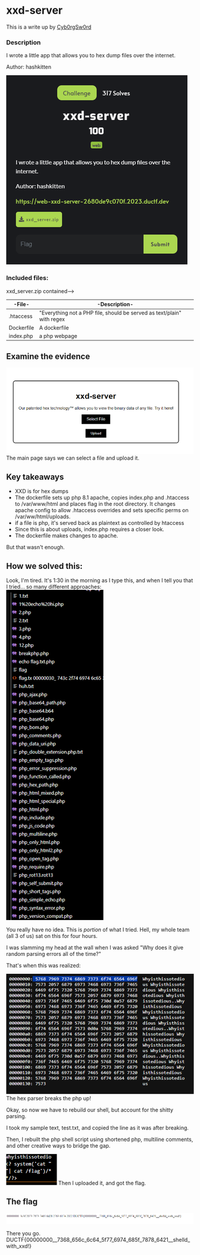 # xxd-server

This is a write up by [Cyb0rgSw0rd](https://github.com/AlfredSimpson)

### Description
I wrote a little app that allows you to hex dump files over the internet.

Author: hashkitten

![The challenge](image-1.png)

### Included files:
xxd_server.zip
contained--> 

|-File-|-Description-|
|------|-------------|
|.htaccess|"Everything not a PHP file, should be served as text/plain" with regex |
|Dockerfile| A dockerfile|
|index.php| a php webpage|


## Examine the evidence

![xxd server main page](image.png) <br>
The main page says we can select a file and upload it.

## Key takeaways

- XXD is for hex dumps
- The dockerfile sets up php 8.1 apache, copies index.php and .htaccess to /var/www/html and places flag in the root directory. It changes apache config to allow .htaccess  overrides and sets specific perms on /var/ww/html/uploads.
- if a file is php, it's served back as plaintext as controlled by htaccess
- Since this is about uploads, index.php requires a closer look. 
- The dockerfile makes changes to apache.

But that wasn't enough.

## How we solved this:

Look, I'm tired. It's 1:30 in the morning as I type this, and when I tell you that I tried... so many different approaches:
![Alt text](image-2.png)

You really have no idea. This is *portion* of what I tried. Hell, my whole team (all 3 of us) sat on this for four hours.

I was slamming my head at the wall when I was asked "Why does it give random parsing errors all of the time?"


That's when this was realized:

![The hex parser...](image-3.png)
The hex parser breaks the php up!

Okay, so now we have to rebuild our shell, but account for the shitty parsing.

I took my sample text, test.txt, and copied the line as it was after breaking.

Then, I rebuilt the php shell script using shortened php, multiline comments, and other creative ways to bridge the gap.

![Alt text](image-5.png)
Then I uploaded it, and got the flag.

## The flag

![Alt text](image-4.png)

There you go. DUCTF{00000000__7368_656c_6c64_5f77_6974_685f_7878_6421__shelld_with_xxd!}